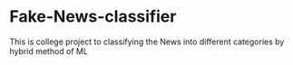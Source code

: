 # Fake-News-classifier
This is college project to classifying the News into different categories by hybrid method of ML
